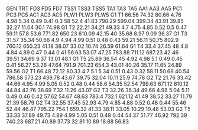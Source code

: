 GEN	TRT	FD3	FD5	FD7	TSS1	TSS3	TSS5	TA1	TA3	TA5	AA1	AA3	AA5	PC1	PC3	PC5	AC1	AC3	AC5	PLW1	PLW3	PLW5
G1	T1	66.56	74.32	80.66	4.76	4.98	5.34	0.49	0.41	0.3	58	52.4	41.83	798.29	599.04	399.34	43.91	39.85	32.27	11.04	30.1	74.98
G1	T2	22.21	34.21	49.33	4.7	4.75	4.85	0.52	0.5	0.47	59.11	57.8	53.6	771.82	650.23	610.09	42.15	40	35.68	8.97	9.09	36.37
G1	T3	31.57	35.34	50.66	4.9	4.94	4.99	0.51	0.48	0.43	59.21	56.11	50.75	802.9	760.12	650.23	41.18	38.07	33.02	10.74	26.59	61.64
G1	T4	33.4	37.45	48	4.8	4.84	4.89	0.47	0.44	0.41	56.63	53.07	47.25	783.88	711.12	687.23	42.46	39.51	34.69	9.37	13.01	48.1
G1	T5	25.89	36.54	45	4.92	4.98	5.1	0.49	0.45	0.41	56.27	53.26	47.64	791.9	701.23	654.3	43.01	40.26	35.17	11.65	24.89	59.56
G2	T1	66.48	72.12	80.33	4.7	5.1	5.34	0.51	0.43	0.32	58.11	50.68	40.54	786.58	573.23	439.78	43.67	39.75	32.04	10.11	25.9	74.78
G2	T2	21.76	33.42	44.66	4.95	4.99	5.05	0.52	0.48	0.44	58.6	54.35	52.54	799.63	671.12	610.12	44.84	42.76	38.69	7.32	11.26	43.07
G2	T3	32.26	36.34	49.66	4.98	5.04	5.11	0.49	0.46	0.42	57.62	54.67	48.63	783.4	732.1	621.12	41.49	38.52	33.27	11.79	21.39	58.79
G2	T4	32.55	37.45	52.93	4.79	4.85	4.88	0.52	0.48	0.44	55.46	52.44	46.47	795.22	754.1	659.32	41.33	38.11	33.05	10.29	19.48	53.03
G2	T5	33.33	37.89	49.73	4.89	4.99	5.05	0.51	0.48	0.44	54.37	51.77	46.92	792.39	740.23	687.21	40.89	37.73	32.81	10.89	18.88	56.83

